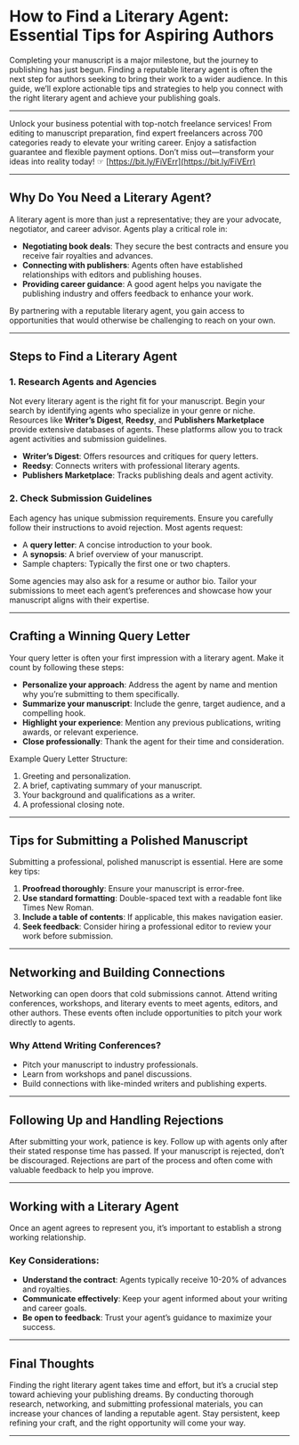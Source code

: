 # How to Find a Literary Agent: Essential Tips for Aspiring Authors

Completing your manuscript is a major milestone, but the journey to publishing has just begun. Finding a reputable literary agent is often the next step for authors seeking to bring their work to a wider audience. In this guide, we’ll explore actionable tips and strategies to help you connect with the right literary agent and achieve your publishing goals.

---

Unlock your business potential with top-notch freelance services! From editing to manuscript preparation, find expert freelancers across 700 categories ready to elevate your writing career. Enjoy a satisfaction guarantee and flexible payment options. Don’t miss out—transform your ideas into reality today! ☞ [https://bit.ly/FiVErr](https://bit.ly/FiVErr)

---

## Why Do You Need a Literary Agent?

A literary agent is more than just a representative; they are your advocate, negotiator, and career advisor. Agents play a critical role in:

- **Negotiating book deals**: They secure the best contracts and ensure you receive fair royalties and advances.
- **Connecting with publishers**: Agents often have established relationships with editors and publishing houses.
- **Providing career guidance**: A good agent helps you navigate the publishing industry and offers feedback to enhance your work.

By partnering with a reputable literary agent, you gain access to opportunities that would otherwise be challenging to reach on your own.

---

## Steps to Find a Literary Agent

### 1. Research Agents and Agencies

Not every literary agent is the right fit for your manuscript. Begin your search by identifying agents who specialize in your genre or niche. Resources like **Writer’s Digest**, **Reedsy**, and **Publishers Marketplace** provide extensive databases of agents. These platforms allow you to track agent activities and submission guidelines.

- **Writer’s Digest**: Offers resources and critiques for query letters.
- **Reedsy**: Connects writers with professional literary agents.
- **Publishers Marketplace**: Tracks publishing deals and agent activity.

### 2. Check Submission Guidelines

Each agency has unique submission requirements. Ensure you carefully follow their instructions to avoid rejection. Most agents request:

- A **query letter**: A concise introduction to your book.
- A **synopsis**: A brief overview of your manuscript.
- Sample chapters: Typically the first one or two chapters.

Some agencies may also ask for a resume or author bio. Tailor your submissions to meet each agent’s preferences and showcase how your manuscript aligns with their expertise.

---

## Crafting a Winning Query Letter

Your query letter is often your first impression with a literary agent. Make it count by following these steps:

- **Personalize your approach**: Address the agent by name and mention why you’re submitting to them specifically.
- **Summarize your manuscript**: Include the genre, target audience, and a compelling hook.
- **Highlight your experience**: Mention any previous publications, writing awards, or relevant experience.
- **Close professionally**: Thank the agent for their time and consideration.

Example Query Letter Structure:
1. Greeting and personalization.
2. A brief, captivating summary of your manuscript.
3. Your background and qualifications as a writer.
4. A professional closing note.

---

## Tips for Submitting a Polished Manuscript

Submitting a professional, polished manuscript is essential. Here are some key tips:

1. **Proofread thoroughly**: Ensure your manuscript is error-free.
2. **Use standard formatting**: Double-spaced text with a readable font like Times New Roman.
3. **Include a table of contents**: If applicable, this makes navigation easier.
4. **Seek feedback**: Consider hiring a professional editor to review your work before submission.

---

## Networking and Building Connections

Networking can open doors that cold submissions cannot. Attend writing conferences, workshops, and literary events to meet agents, editors, and other authors. These events often include opportunities to pitch your work directly to agents.

### Why Attend Writing Conferences?

- Pitch your manuscript to industry professionals.
- Learn from workshops and panel discussions.
- Build connections with like-minded writers and publishing experts.

---

## Following Up and Handling Rejections

After submitting your work, patience is key. Follow up with agents only after their stated response time has passed. If your manuscript is rejected, don’t be discouraged. Rejections are part of the process and often come with valuable feedback to help you improve.

---

## Working with a Literary Agent

Once an agent agrees to represent you, it’s important to establish a strong working relationship. 

### Key Considerations:
- **Understand the contract**: Agents typically receive 10-20% of advances and royalties.
- **Communicate effectively**: Keep your agent informed about your writing and career goals.
- **Be open to feedback**: Trust your agent’s guidance to maximize your success.

---

## Final Thoughts

Finding the right literary agent takes time and effort, but it’s a crucial step toward achieving your publishing dreams. By conducting thorough research, networking, and submitting professional materials, you can increase your chances of landing a reputable agent. Stay persistent, keep refining your craft, and the right opportunity will come your way.

---
